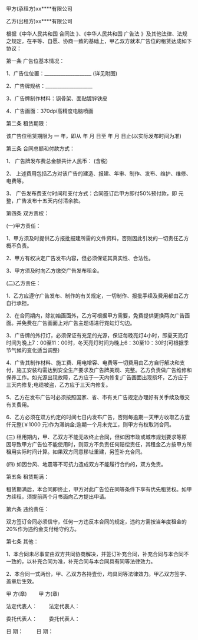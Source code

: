 
 


甲方(承租方)xx****有限公司


乙方(出租方)xx****有限公司


根据《中华人民共和国
合同法
》、《中华人民共和国
广告法
》及其他法律、法规之规定，在平等、自愿、协商一致的基础上，甲乙双方就本广告位的租赁达成如下协议：


第一条 广告位基本情况：


1、广告位位置：____________________ (详见附图)


2、广告牌规格：____________________


3、广告牌制作材料：钢骨架、面贴镀锌铁皮


4、广告画面：370dpi高精度电脑喷画


第二条 租赁期限：


该广告位租赁期限为 一 年，即从 年 月 日至 年 月 日止(以实际发布时间为准)


第三条 合同总额和付款方式：


1、 广告牌发布费总金额共计人民币： (含税)


2、 上述费用包括乙方对该广告的建造、报建、年审、制作、发布、维护、维修、电费等。


3、 广告发布费支付时间和支付方式：合同签订后甲方即付50%预付款，即 元整，广告发布十五天内付清余款。


第四条 双方责权：


(一)甲方责任：


1、甲方须及时提供乙方报批报建所需的文件资料，否则因此引发的一切责任乙方概不负责。


2、甲方有权决定广告发布内容，但必须保证其真实性、合法性。


3、甲方须及时向乙方缴交广告发布租金。


(二)乙方责任：


1、乙方应遵守广告发布、制作的有关规定，一切制作、报批手续及费用都由乙方自行承担。


2、在合同期内，除初始画面外，乙方可根据甲方需要，免费提供更换两次广告画面。并免费在广告画面上对广告主题语进行霓虹灯勾边。


3、广告牌的外打灯，必须保证有充足的光源，保证每晚亮灯4小时，即夏天亮灯时间为晚上7：00至11：00时，冬天亮灯时间为晚上6：30至10：30时(可根据季节气候的变化适当调整)


4、广告其制作材料、施工费、用电增容、电费等一切费用由乙方自行解决和支付，施工安装均需达到安全生产要求及广告牌美观、完整。乙方负责做广告维修和保养工作。如光源出现故障，乙方应于一天内修复;广告画面出现损坏，乙方应于三天内修复;电缆被盗，乙方应于三天内修复。


5、乙方在发布广告时必须按照国家、省、市有关广告规定办理好有关手续及缴交有关费用。


6、乙方必须在双方约定的时间七日内发布广告，否则每逾期一天甲方收取乙方壹仟元整(￥1000 元)作为滞纳金;逾期一个月未完工，则甲方有权取消合同。


(三) 租用期内，甲、乙双方不能无故终止合同，但如因市政或城市规划要求等原因导致甲方广告位不能使用时，则双方不负责任何赔偿责任，其租金乙方按甲方所租用实际时间计算。如果双方同意移址重建，另签补充合同。


(四) 如因台风、地震等不可抗力造成双方不能履行合约的，双方免责。


第五条 租赁期满：


租赁期满后，本合同即终止，甲方对此广告位在同等条件下享有优先租赁权。如甲方续租，须提前两个月书面向乙方提出申请。


第六条 违约责任：


双方签订合同必须信守，任何一方违反本合同的规定，违约方需按当年度租金的20%作为违约金支付给守约方。


第七条 其他：


1、本合同未尽事宜由双方共同协商解决，并签订补充合同，补充合同与本合同不一致的，以补充合同为准，补充合同与本合同具有同等法律效力。


2、本合同一式两份，甲、乙双方各持壹份，均具同等法律效力。甲乙双方签字、盖章后生效。


甲 方(章)　　        甲 方(章)


法定代表人：　　 法定代表人：


委托代表人： 　　委托代表人：


日 期： 　　         日 期：
 


 

 
 
 
 
 
  


  
 

  


  


  
 
 
 
 

